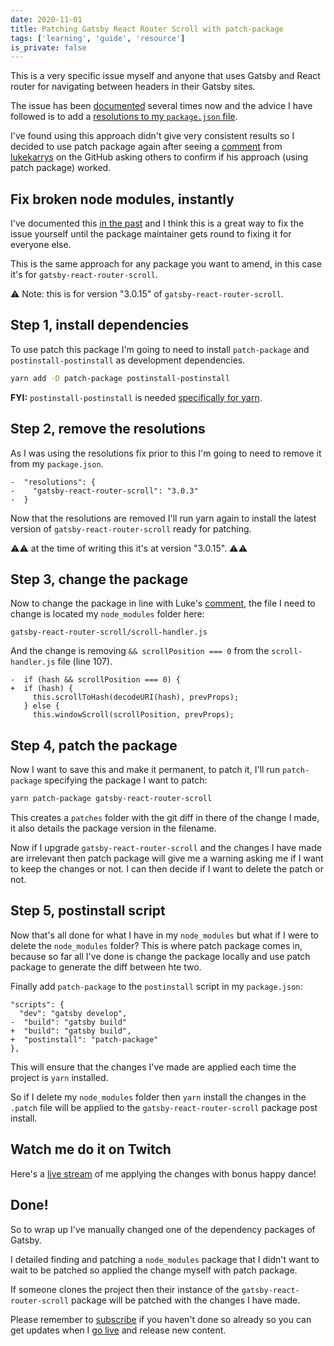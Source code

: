 ```yaml
---
date: 2020-11-01
title: Patching Gatsby React Router Scroll with patch-package
tags: ['learning', 'guide', 'resource']
is_private: false
---
```


This is a very specific issue myself and anyone that uses Gatsby and
React router for navigating between headers in their Gatsby sites.

The issue has been [documented] several times now and the advice I
have followed is to add a [resolutions to my `package.json` file].

<!-- cSpell:ignore lukekarrys -->

I've found using this approach didn't give very consistent results so
I decided to use patch package again after seeing a [comment] from
[lukekarrys] on the GitHub asking others to confirm if his approach
(using patch package) worked.

## Fix broken node modules, instantly

I've documented this [in the past] and I think this is a great way to
fix the issue yourself until the package maintainer gets round to
fixing it for everyone else.

This is the same approach for any package you want to amend, in this
case it's for `gatsby-react-router-scroll`.

⚠ Note: this is for version "3.0.15" of `gatsby-react-router-scroll`.

## Step 1, install dependencies

To use patch this package I'm going to need to install `patch-package`
and `postinstall-postinstall` as development dependencies.

```bash
yarn add -D patch-package postinstall-postinstall
```

**FYI:** `postinstall-postinstall` is needed [specifically for yarn].

## Step 2, remove the resolutions

As I was using the resolutions fix prior to this I'm going to need to
remove it from my `package.json`.

```git
-  "resolutions": {
-    "gatsby-react-router-scroll": "3.0.3"
-  }
```

Now that the resolutions are removed I'll run yarn again to install
the latest version of `gatsby-react-router-scroll` ready for patching.

⚠⚠ at the time of writing this it's at version "3.0.15". ⚠⚠

## Step 3, change the package

Now to change the package in line with Luke's [comment], the file I
need to change is located my `node_modules` folder here:

```text
gatsby-react-router-scroll/scroll-handler.js
```

And the change is removing `&& scrollPosition === 0` from the
`scroll-handler.js` file (line 107).

```git
-  if (hash && scrollPosition === 0) {
+  if (hash) {
     this.scrollToHash(decodeURI(hash), prevProps);
   } else {
     this.windowScroll(scrollPosition, prevProps);
```

## Step 4, patch the package

Now I want to save this and make it permanent, to patch it, I'll run
`patch-package` specifying the package I want to patch:

```bash
yarn patch-package gatsby-react-router-scroll
```

This creates a `patches` folder with the git diff in there of the
change I made, it also details the package version in the filename.

Now if I upgrade `gatsby-react-router-scroll` and the changes I have
made are irrelevant then patch package will give me a warning asking
me if I want to keep the changes or not. I can then decide if I want
to delete the patch or not.

## Step 5, postinstall script

Now that's all done for what I have in my `node_modules` but what if I
were to delete the `node_modules` folder? This is where patch package
comes in, because so far all I've done is change the package locally
and use patch package to generate the diff between hte two.

Finally add `patch-package` to the `postinstall` script in my
`package.json`:

```git
"scripts": {
  "dev": "gatsby develop",
-  "build": "gatsby build"
+  "build": "gatsby build",
+  "postinstall": "patch-package"
},
```

This will ensure that the changes I've made are applied each time the
project is `yarn` installed.

So if I delete my `node_modules` folder then `yarn` install the
changes in the `.patch` file will be applied to the
`gatsby-react-router-scroll` package post install.

## Watch me do it on Twitch

Here's a [live stream] of me applying the changes with bonus happy
dance!

## Done!

So to wrap up I've manually changed one of the dependency packages of
Gatsby.

I detailed finding and patching a `node_modules` package that I didn't
want to wait to be patched so applied the change myself with patch
package.

If someone clones the project then their instance of the
`gatsby-react-router-scroll` package will be patched with the changes
I have made.

Please remember to [subscribe] if you haven't done so already so you
can get updates when I [go live] and release new content.

<!-- Links -->

[documented]: https://github.com/gatsbyjs/gatsby/issues/25778
[resolutions to my `package.json` file]:
  https://scottspence.com/posts/smooth-scroll-toc-gatsby/#not-scrolling-to-id
[comment]:
  https://github.com/gatsbyjs/gatsby/issues/25778#issuecomment-696950384
[lukekarrys]: https://github.com/lukekarrys
[in the past]: https://scottspence.com/posts/patching-packages/
[specifically for yarn]:
  https://www.npmjs.com/package/patch-package#why-use-postinstall-postinstall-with-yarn
[live stream]: https://www.twitch.tv/videos/777497800?t=00h29m52s
[subscribe]: https://ss10.dev/yt?sub_confirmation=1
[go live]: https://ss10.dev/twitch
